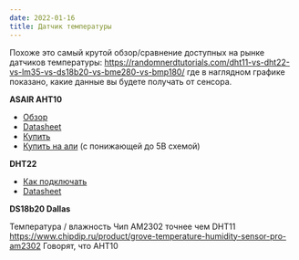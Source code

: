 ```yaml
---
date: 2022-01-16
title: Датчик температуры
---
```


Похоже это самый крутой обзор/сравнение доступных на рынке датчиков температуры: https://randomnerdtutorials.com/dht11-vs-dht22-vs-lm35-vs-ds18b20-vs-bme280-vs-bmp180/
где в наглядном графике показано, какие данные вы будете получать от сенсора.

**ASAIR AHT10**
- [Обзор](https://elchupanibrei.livejournal.com/53764.html)
- [Datasheet](https://server4.eca.ir/eshop/AHT10/Aosong_AHT10_en_draft_0c.pdf)
- [Купить](https://www.chipdip.ru/product1/8007154405)
- [Купить на али](https://aliexpress.ru/item/4000125526434.html) (с понижающей до 5В схемой)

**DHT22**
- [Как подключать](https://www.mouser.com/datasheet/2/737/dht-932870.pdf)
- [Datasheet](https://files.seeedstudio.com/wiki/Grove-Temperature_and_Humidity_Sensor_Pro/res/AM2302-EN.pdf)


**DS18b20 Dallas**


Температура / влажность
Чип AM2302 точнее чем DHT11
https://www.chipdip.ru/product/grove-temperature-humidity-sensor-pro-am2302
Говорят, что AHT10 